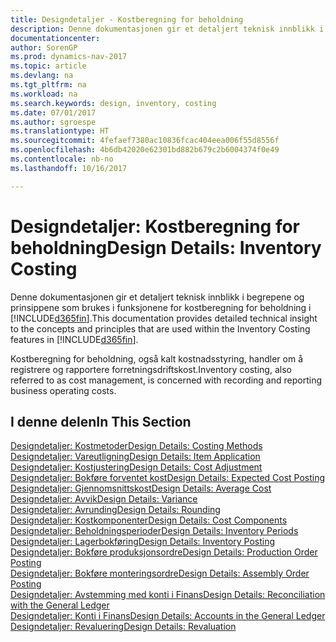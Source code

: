 ```yaml
---
title: Designdetaljer - Kostberegning for beholdning
description: Denne dokumentasjonen gir et detaljert teknisk innblikk i begrepene og prinsippene som brukes i funksjonene for kostberegning for beholdning i [!INCLUDE[d365fin](includes/d365fin_md.md)].
documentationcenter: 
author: SorenGP
ms.prod: dynamics-nav-2017
ms.topic: article
ms.devlang: na
ms.tgt_pltfrm: na
ms.workload: na
ms.search.keywords: design, inventory, costing
ms.date: 07/01/2017
ms.author: sgroespe
ms.translationtype: HT
ms.sourcegitcommit: 4fefaef7380ac10836fcac404eea006f55d8556f
ms.openlocfilehash: 4b6db42020e62301bd882b679c2b6004374f0e49
ms.contentlocale: nb-no
ms.lasthandoff: 10/16/2017

---
```

# <a name="design-details-inventory-costing"></a><span data-ttu-id="97ab5-103">Designdetaljer: Kostberegning for beholdning</span><span class="sxs-lookup"><span data-stu-id="97ab5-103">Design Details: Inventory Costing</span></span>
<span data-ttu-id="97ab5-104">Denne dokumentasjonen gir et detaljert teknisk innblikk i begrepene og prinsippene som brukes i funksjonene for kostberegning for beholdning i [!INCLUDE[d365fin](includes/d365fin_md.md)].</span><span class="sxs-lookup"><span data-stu-id="97ab5-104">This documentation provides detailed technical insight to the concepts and principles that are used within the Inventory Costing features in [!INCLUDE[d365fin](includes/d365fin_md.md)].</span></span>  

<span data-ttu-id="97ab5-105">Kostberegning for beholdning, også kalt kostnadsstyring, handler om å registrere og rapportere forretningsdriftskost.</span><span class="sxs-lookup"><span data-stu-id="97ab5-105">Inventory costing, also referred to as cost management, is concerned with recording and reporting business operating costs.</span></span>  

## <a name="in-this-section"></a><span data-ttu-id="97ab5-106">I denne delen</span><span class="sxs-lookup"><span data-stu-id="97ab5-106">In This Section</span></span>  
[<span data-ttu-id="97ab5-107">Designdetaljer: Kostmetoder</span><span class="sxs-lookup"><span data-stu-id="97ab5-107">Design Details: Costing Methods</span></span>](design-details-costing-methods.md)  
[<span data-ttu-id="97ab5-108">Designdetaljer: Vareutligning</span><span class="sxs-lookup"><span data-stu-id="97ab5-108">Design Details: Item Application</span></span>](design-details-item-application.md)  
[<span data-ttu-id="97ab5-109">Designdetaljer: Kostjustering</span><span class="sxs-lookup"><span data-stu-id="97ab5-109">Design Details: Cost Adjustment</span></span>](design-details-cost-adjustment.md)  
[<span data-ttu-id="97ab5-110">Designdetaljer: Bokføre forventet kost</span><span class="sxs-lookup"><span data-stu-id="97ab5-110">Design Details: Expected Cost Posting</span></span>](design-details-expected-cost-posting.md)  
[<span data-ttu-id="97ab5-111">Designdetaljer: Gjennomsnittskost</span><span class="sxs-lookup"><span data-stu-id="97ab5-111">Design Details: Average Cost</span></span>](design-details-average-cost.md)  
[<span data-ttu-id="97ab5-112">Designdetaljer: Avvik</span><span class="sxs-lookup"><span data-stu-id="97ab5-112">Design Details: Variance</span></span>](design-details-variance.md)  
[<span data-ttu-id="97ab5-113">Designdetaljer: Avrunding</span><span class="sxs-lookup"><span data-stu-id="97ab5-113">Design Details: Rounding</span></span>](design-details-rounding.md)  
[<span data-ttu-id="97ab5-114">Designdetaljer: Kostkomponenter</span><span class="sxs-lookup"><span data-stu-id="97ab5-114">Design Details: Cost Components</span></span>](design-details-cost-components.md)  
[<span data-ttu-id="97ab5-115">Designdetaljer: Beholdningsperioder</span><span class="sxs-lookup"><span data-stu-id="97ab5-115">Design Details: Inventory Periods</span></span>](design-details-inventory-periods.md)  
[<span data-ttu-id="97ab5-116">Designdetaljer: Lagerbokføring</span><span class="sxs-lookup"><span data-stu-id="97ab5-116">Design Details: Inventory Posting</span></span>](design-details-inventory-posting.md)  
[<span data-ttu-id="97ab5-117">Designdetaljer: Bokføre produksjonsordre</span><span class="sxs-lookup"><span data-stu-id="97ab5-117">Design Details: Production Order Posting</span></span>](design-details-production-order-posting.md)  
[<span data-ttu-id="97ab5-118">Designdetaljer: Bokføre monteringsordre</span><span class="sxs-lookup"><span data-stu-id="97ab5-118">Design Details: Assembly Order Posting</span></span>](design-details-assembly-order-posting.md)  
[<span data-ttu-id="97ab5-119">Designdetaljer: Avstemming med konti i Finans</span><span class="sxs-lookup"><span data-stu-id="97ab5-119">Design Details: Reconciliation with the General Ledger</span></span>](design-details-reconciliation-with-the-general-ledger.md)  
[<span data-ttu-id="97ab5-120">Designdetaljer: Konti i Finans</span><span class="sxs-lookup"><span data-stu-id="97ab5-120">Design Details: Accounts in the General Ledger</span></span>](design-details-accounts-in-the-general-ledger.md)  
[<span data-ttu-id="97ab5-121">Designdetaljer: Revaluering</span><span class="sxs-lookup"><span data-stu-id="97ab5-121">Design Details: Revaluation</span></span>](design-details-revaluation.md)

